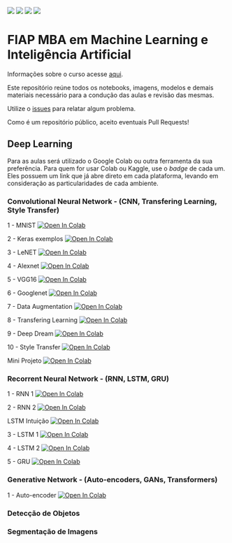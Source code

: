 ![](https://img.shields.io/github/repo-size/FIAPON/fiap-deep-learning)
![](https://img.shields.io/github/issues/FIAPON/fiap-deep-learning)
![](https://img.shields.io/github/watchers/FIAPON/fiap-deep-learning)
![](https://img.shields.io/github/last-commit/FIAPON/fiap-deep-learning)


# FIAP MBA em Machine Learning e Inteligência Artificial

Informações sobre o curso acesse [aqui](https://www.fiap.com.br/mba/mba-em-artificial-intelligence-e-machine-learning/).

Este repositório reúne todos os notebooks, imagens, modelos e demais materiais necessário para a condução das aulas e revisão das mesmas.

Utilize o [issues](https://github.com/FIAPON/fiap-deep-learning/issues) para relatar algum problema.

Como é um repositório público, aceito eventuais Pull Requests!

## Deep Learning

Para as aulas será utilizado o Google Colab ou outra ferramenta da sua preferência. Para quem for usar Colab ou Kaggle, use o _badge_ de cada um. Eles possuem um link que já abre direto em cada plataforma, levando em consideração as particularidades de cada ambiente.

### Convolutional Neural Network - (CNN, Transfering Learning, Style Transfer)

1 - MNIST [![Open In Colab](https://colab.research.google.com/assets/colab-badge.svg)](https://colab.research.google.com/github/FIAPON/fiap-deep-learning/blob/main/CNNS/1_exemplo_MNIST.ipynb)

2 - Keras exemplos [![Open In Colab](https://colab.research.google.com/assets/colab-badge.svg)](https://colab.research.google.com/github/FIAPON/fiap-deep-learning/blob/main/CNNS/2_keras_exemplo.ipynb)

3 - LeNET [![Open In Colab](https://colab.research.google.com/assets/colab-badge.svg)](https://colab.research.google.com/github/FIAPON/fiap-deep-learning/blob/main/CNNS/3_exemplo_Lenet_5.ipynb)

4 - Alexnet [![Open In Colab](https://colab.research.google.com/assets/colab-badge.svg)](https://colab.research.google.com/github/FIAPON/fiap-deep-learning/blob/main/CNNS/4_exemplo_alexnet.ipynb)

5 - VGG16 [![Open In Colab](https://colab.research.google.com/assets/colab-badge.svg)](https://colab.research.google.com/github/FIAPON/fiap-deep-learning/blob/main/CNNS/5_exemplo_VGG16.ipynb)

6 - Googlenet [![Open In Colab](https://colab.research.google.com/assets/colab-badge.svg)](https://colab.research.google.com/github/FIAPON/fiap-deep-learning/blob/main/CNNS/6_exemplo_GoogleNet.ipynb)

7 - Data Augmentation [![Open In Colab](https://colab.research.google.com/assets/colab-badge.svg)](https://colab.research.google.com/github/FIAPON/fiap-deep-learning/blob/main/CNNS/7_data_augmentation.ipynb)

8 - Transfering Learning [![Open In Colab](https://colab.research.google.com/assets/colab-badge.svg)](https://colab.research.google.com/github/FIAPON/fiap-deep-learning/blob/main/CNNS/8_Transfering_Learning-VGG19.ipynb)

9 - Deep Dream [![Open In Colab](https://colab.research.google.com/assets/colab-badge.svg)](https://colab.research.google.com/github/FIAPON/fiap-deep-learning/blob/main/CNNS/Deep_Dream_example.ipynb)

10 - Style Transfer [![Open In Colab](https://colab.research.google.com/assets/colab-badge.svg)](https://colab.research.google.com/github/FIAPON/fiap-deep-learning/blob/main/CNNS/Style_Transfer.ipynb)

Mini Projeto [![Open In Colab](https://colab.research.google.com/assets/colab-badge.svg)](https://colab.research.google.com/github/FIAPON/fiap-deep-learning/blob/main/CNNS/Mini_Projeto_1.ipynb)

### Recorrent Neural Network - (RNN, LSTM, GRU)

1 - RNN 1 [![Open In Colab](https://colab.research.google.com/assets/colab-badge.svg)](https://colab.research.google.com/github/FIAPON/fiap-deep-learning/blob/main/RNNS/exemplo_1_RNN.ipynb)

2 - RNN 2 [![Open In Colab](https://colab.research.google.com/assets/colab-badge.svg)](https://colab.research.google.com/github/FIAPON/fiap-deep-learning/blob/main/RNNS/exemplo_2_RNN.ipynb)

LSTM Intuição [![Open In Colab](https://colab.research.google.com/assets/colab-badge.svg)](https://colab.research.google.com/github/FIAPON/fiap-deep-learning/blob/main/RNNS/LSTM_Explicado.ipynb)

3 - LSTM 1 [![Open In Colab](https://colab.research.google.com/assets/colab-badge.svg)](https://colab.research.google.com/github/FIAPON/fiap-deep-learning/blob/main/RNNS/exemplo_1_LSTM.ipynb)

4 - LSTM 2 [![Open In Colab](https://colab.research.google.com/assets/colab-badge.svg)](https://colab.research.google.com/github/FIAPON/fiap-deep-learning/blob/main/RNNS/exemplo_2_LSTM.ipynb)

5 - GRU [![Open In Colab](https://colab.research.google.com/assets/colab-badge.svg)](https://colab.research.google.com/github/FIAPON/fiap-deep-learning/blob/main/RNNS/exemplo_1_GRU.ipynb)

### Generative Network - (Auto-encoders, GANs, Transformers)

1 - Auto-encoder [![Open In Colab](https://colab.research.google.com/assets/colab-badge.svg)](https://colab.research.google.com/github/FIAPON/fiap-deep-learning/blob/main/Autoencoders/exemplo_autoencoder_1_autoencoder.ipynb)



### Detecção de Objetos

### Segmentação de Imagens
